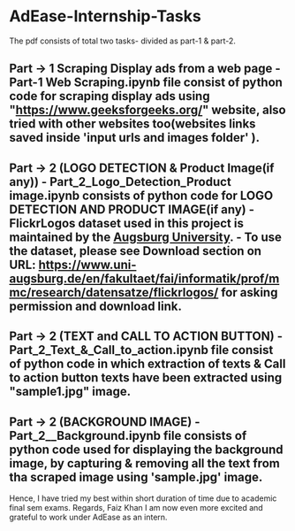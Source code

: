 # AdEase-Internship-Tasks
The pdf consists of total two tasks- divided as part-1 & part-2.

Part -> 1 Scraping Display ads from a web page
    -Part-1 Web Scraping.ipynb file consist of python code for scraping display ads using "https://www.geeksforgeeks.org/" website, also tried with other websites too(websites         links saved inside 'input urls and images folder' ).
--------------------------------------
Part -> 2 (LOGO DETECTION & Product Image(if any))
    - Part_2_Logo_Detection_Product image.ipynb consists of python code for LOGO DETECTION AND PRODUCT IMAGE(if any)
    - FlickrLogos dataset used in this project is maintained by the [Augsburg University](https://www.uni-augsburg.de/en/). 
    - To use the dataset, please see Download section on URL: https://www.uni-augsburg.de/en/fakultaet/fai/informatik/prof/mmc/research/datensatze/flickrlogos/ for asking              permission and download link.
-------------------------------
Part -> 2 (TEXT and CALL TO ACTION BUTTON)
    -Part_2_Text_&_Call_to_action.ipynb file consist of python code in which extraction of texts & Call to action button texts have been extracted using "sample1.jpg" image.
------------------------------------
Part -> 2 (BACKGROUND IMAGE)
    -Part_2__Background.ipynb file consists of python code used for displaying the background image, by capturing & removing all the text from tha scraped image using 'sample.jpg'      image.
-------------------------------------------------------------------
Hence, I have tried my best within short duration of time due to academic final sem exams.
Regards,
Faiz Khan
I am now even more excited and grateful to work under AdEase as an intern.
